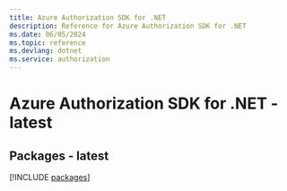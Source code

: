 ```yaml
---
title: Azure Authorization SDK for .NET
description: Reference for Azure Authorization SDK for .NET
ms.date: 06/05/2024
ms.topic: reference
ms.devlang: dotnet
ms.service: authorization
---
```

# Azure Authorization SDK for .NET - latest
## Packages - latest
[!INCLUDE [packages](authorization-index.md)]